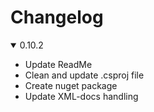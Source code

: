 # Changelog
<details open="open">
<summary>0.10.2</summary>
    
* Update ReadMe
* Clean and update .csproj file
* Create nuget package
* Update XML-docs handling

</details>